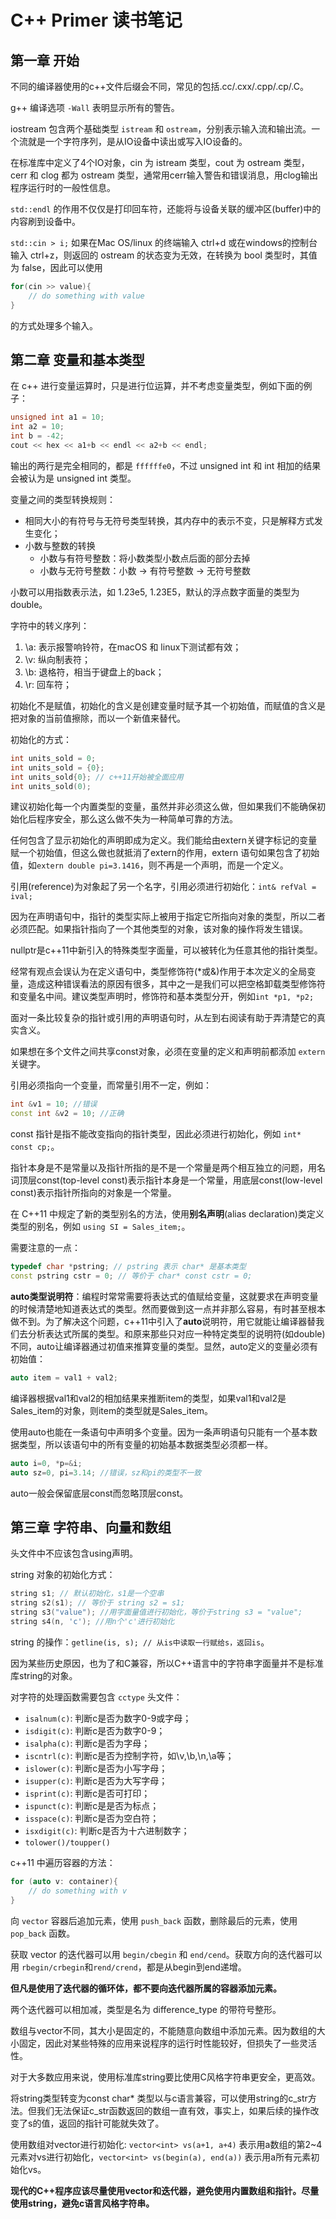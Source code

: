 # C++ Primer 读书笔记

## 第一章 开始

不同的编译器使用的c++文件后缀会不同，常见的包括.cc/.cxx/.cpp/.cp/.C。

g++ 编译选项 `-Wall` 表明显示所有的警告。

iostream 包含两个基础类型 `istream` 和 `ostream`，分别表示输入流和输出流。一个流就是一个字符序列，是从IO设备中读出或写入IO设备的。

在标准库中定义了4个IO对象，cin 为 istream 类型，cout 为 ostream 类型，cerr 和 clog 都为 ostream 类型，通常用cerr输入警告和错误消息，用clog输出程序运行时的一般性信息。

`std::endl` 的作用不仅仅是打印回车符，还能将与设备关联的缓冲区(buffer)中的内容刷到设备中。

`std::cin > i;` 如果在Mac OS/linux 的终端输入 ctrl+d 或在windows的控制台输入 ctrl+z，则返回的 ostream 的状态变为无效，在转换为 bool 类型时，其值为 false，因此可以使用 
```c++
for(cin >> value){
    // do something with value
}
```
的方式处理多个输入。

## 第二章 变量和基本类型

在 c++ 进行变量运算时，只是进行位运算，并不考虑变量类型，例如下面的例子：
```cpp
unsigned int a1 = 10;
int a2 = 10;
int b = -42;
cout << hex << a1+b << endl << a2+b << endl;
```
输出的两行是完全相同的，都是 `ffffffe0`，不过 unsigned int 和 int 相加的结果会被认为是 unsigned int 类型。

变量之间的类型转换规则：
- 相同大小的有符号与无符号类型转换，其内存中的表示不变，只是解释方式发生变化；
- 小数与整数的转换
    - 小数与有符号整数：将小数类型小数点后面的部分去掉
    - 小数与无符号整数：小数 -> 有符号整数 -> 无符号整数

小数可以用指数表示法，如 1.23e5, 1.23E5，默认的浮点数字面量的类型为double。

字符中的转义序列：
1. \a: 表示报警响铃符，在macOS 和 linux下测试都有效；
1. \v: 纵向制表符；
1. \b: 退格符，相当于键盘上的back；
1. \r: 回车符；

初始化不是赋值，初始化的含义是创建变量时赋予其一个初始值，而赋值的含义是把对象的当前值擦除，而以一个新值来替代。

初始化的方式：
```c++
int units_sold = 0;
int units_sold = {0};
int units_sold{0}; // c++11开始被全面应用
int units_sold(0);
```

建议初始化每一个内置类型的变量，虽然并非必须这么做，但如果我们不能确保初始化后程序安全，那么这么做不失为一种简单可靠的方法。

任何包含了显示初始化的声明即成为定义。我们能给由extern关键字标记的变量赋一个初始值，但这么做也就抵消了extern的作用，extern 语句如果包含了初始值，如`extern double pi=3.1416`，则不再是一个声明，而是一个定义。

引用(reference)为对象起了另一个名字，引用必须进行初始化：`int& refVal = ival;`

因为在声明语句中，指针的类型实际上被用于指定它所指向对象的类型，所以二者必须匹配。如果指针指向了一个其他类型的对象，该对象的操作将发生错误。

nullptr是c++11中新引入的特殊类型字面量，可以被转化为任意其他的指针类型。

经常有观点会误认为在定义语句中，类型修饰符(*或&)作用于本次定义的全局变量，造成这种错误看法的原因有很多，其中之一是我们可以把空格卸载类型修饰符和变量名中间。建议类型声明时，修饰符和基本类型分开，例如`int *p1, *p2;`

面对一条比较复杂的指针或引用的声明语句时，从左到右阅读有助于弄清楚它的真实含义。

如果想在多个文件之间共享const对象，必须在变量的定义和声明前都添加 `extern` 关键字。

引用必须指向一个变量，而常量引用不一定，例如：
```c++
int &v1 = 10; //错误
const int &v2 = 10; //正确
```

const 指针是指不能改变指向的指针类型，因此必须进行初始化，例如 `int* const cp;`。

指针本身是不是常量以及指针所指的是不是一个常量是两个相互独立的问题，用名词顶层const(top-level const)表示指针本身是一个常量，用底层const(low-level const)表示指针所指向的对象是一个常量。

在 C++11 中规定了新的类型别名的方法，使用**别名声明**(alias declaration)类定义类型的别名，例如 `using SI = Sales_item;`。

需要注意的一点：
```c++
typedef char *pstring; // pstring 表示 char* 是基本类型
const pstring cstr = 0; // 等价于 char* const cstr = 0;
```

**auto类型说明符**：编程时常常需要将表达式的值赋给变量，这就要求在声明变量的时候清楚地知道表达式的类型。然而要做到这一点并非那么容易，有时甚至根本做不到。为了解决这个问题，c++11中引入了**auto**说明符，用它就能让编译器替我们去分析表达式所属的类型。和原来那些只对应一种特定类型的说明符(如double)不同，auto让编译器通过初值来推算变量的类型。显然，auto定义的变量必须有初始值：
```c++
auto item = val1 + val2;
```
编译器根据val1和val2的相加结果来推断item的类型，如果val1和val2是Sales_item的对象，则item的类型就是Sales_item。

使用auto也能在一条语句中声明多个变量。因为一条声明语句只能有一个基本数据类型，所以该语句中的所有变量的初始基本数据类型必须都一样。
```c++
auto i=0, *p=&i;
auto sz=0, pi=3.14; //错误，sz和pi的类型不一致
```
auto一般会保留底层const而忽略顶层const。

## 第三章 字符串、向量和数组

头文件中不应该包含using声明。

string 对象的初始化方式：
```c++
string s1; // 默认初始化，s1是一个空串
string s2(s1); // 等价于 string s2 = s1;
string s3("value"); //用字面量值进行初始化，等价于string s3 = "value";
string s4(n, 'c'); //用n个'c'进行初始化
```

string 的操作：`getline(is, s); // 从is中读取一行赋给s，返回is`。

因为某些历史原因，也为了和C兼容，所以C++语言中的字符串字面量并不是标准库string的对象。

对字符的处理函数需要包含 `cctype` 头文件：
- `isalnum(c)`: 判断c是否为数字0-9或字母；
- `isdigit(c)`: 判断c是否为数字0-9；
- `isalpha(c)`: 判断c是否为字母；
- `iscntrl(c)`: 判断c是否为控制字符，如\v,\b,\n,\a等；
- `islower(c)`: 判断c是否为小写字母；
- `isupper(c)`: 判断c是否为大写字母；
- `isprint(c)`: 判断c是否可打印；
- `ispunct(c)`: 判断c是是否为标点；
- `isspace(c)`: 判断c是否为空白符；
- `isxdigit(c)`: 判断c是否为十六进制数字；
- `tolower()/toupper()`

c++11 中遍历容器的方法：
```c++
for (auto v: container){
    // do something with v
}
```
向 `vector` 容器后追加元素，使用 `push_back` 函数，删除最后的元素，使用`pop_back` 函数。

获取 vector 的迭代器可以用 `begin/cbegin` 和 `end/cend`。获取方向的迭代器可以用 `rbegin/crbegin`和`rend/crend`，都是从begin到end递增。

**但凡是使用了迭代器的循环体，都不要向迭代器所属的容器添加元素。**

两个迭代器可以相加减，类型是名为 difference_type 的带符号整形。

数组与vector不同，其大小是固定的，不能随意向数组中添加元素。因为数组的大小固定，因此对某些特殊的应用来说程序的运行时性能较好，但损失了一些灵活性。

对于大多数应用来说，使用标准库string要比使用C风格字符串更安全，更高效。

将string类型转变为const char* 类型以与c语言兼容，可以使用string的c_str方法。但我们无法保证c_str函数返回的数组一直有效，事实上，如果后续的操作改变了s的值，返回的指针可能就失效了。

使用数组对vector进行初始化: `vector<int> vs(a+1, a+4)` 表示用a数组的第2~4元素对vs进行初始化，`vector<int> vs(begin(a), end(a))` 表示用a所有元素初始化vs。

**现代的C++程序应该尽量使用vector和迭代器，避免使用内置数组和指针。尽量使用string，避免c语言风格字符串。**
